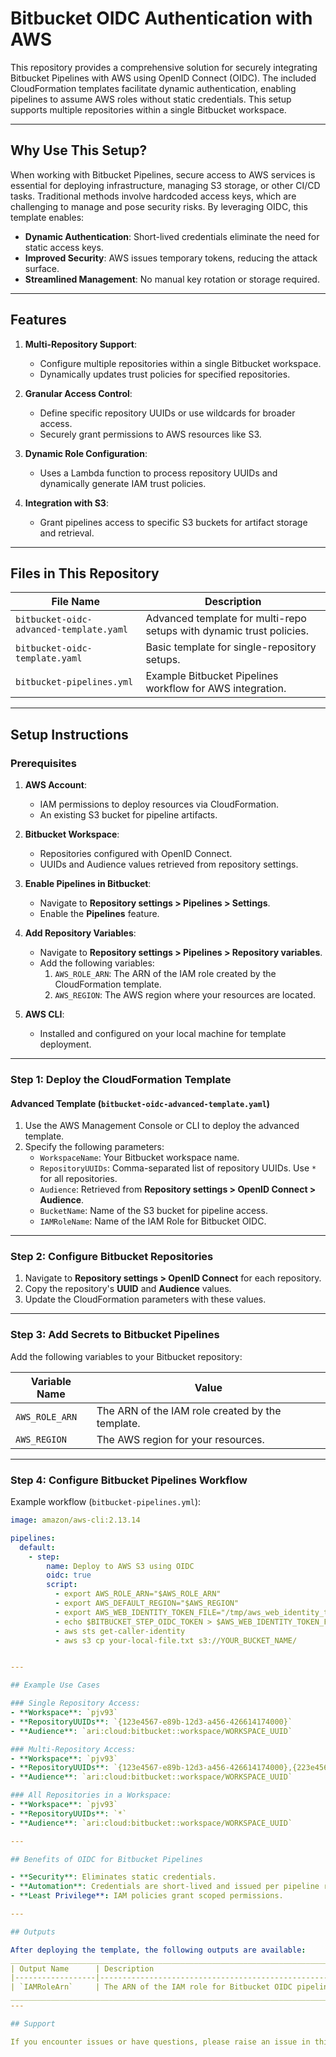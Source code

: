 # Bitbucket OIDC Authentication with AWS

This repository provides a comprehensive solution for securely integrating Bitbucket Pipelines with AWS using OpenID Connect (OIDC). The included CloudFormation templates facilitate dynamic authentication, enabling pipelines to assume AWS roles without static credentials. This setup supports multiple repositories within a single Bitbucket workspace.

---

## Why Use This Setup?

When working with Bitbucket Pipelines, secure access to AWS services is essential for deploying infrastructure, managing S3 storage, or other CI/CD tasks. Traditional methods involve hardcoded access keys, which are challenging to manage and pose security risks. By leveraging OIDC, this template enables:

- **Dynamic Authentication**: Short-lived credentials eliminate the need for static access keys.
- **Improved Security**: AWS issues temporary tokens, reducing the attack surface.
- **Streamlined Management**: No manual key rotation or storage required.

---

## Features

1. **Multi-Repository Support**:
   - Configure multiple repositories within a single Bitbucket workspace.
   - Dynamically updates trust policies for specified repositories.

2. **Granular Access Control**:
   - Define specific repository UUIDs or use wildcards for broader access.
   - Securely grant permissions to AWS resources like S3.

3. **Dynamic Role Configuration**:
   - Uses a Lambda function to process repository UUIDs and dynamically generate IAM trust policies.

4. **Integration with S3**:
   - Grant pipelines access to specific S3 buckets for artifact storage and retrieval.

---

## Files in This Repository

| File Name                             | Description                                                 |
|---------------------------------------|-------------------------------------------------------------|
| `bitbucket-oidc-advanced-template.yaml` | Advanced template for multi-repo setups with dynamic trust policies. |
| `bitbucket-oidc-template.yaml`        | Basic template for single-repository setups.               |
| `bitbucket-pipelines.yml`             | Example Bitbucket Pipelines workflow for AWS integration.  |

---

## Setup Instructions

### Prerequisites

1. **AWS Account**:
   - IAM permissions to deploy resources via CloudFormation.
   - An existing S3 bucket for pipeline artifacts.

2. **Bitbucket Workspace**:
   - Repositories configured with OpenID Connect.
   - UUIDs and Audience values retrieved from repository settings.

3. **Enable Pipelines in Bitbucket**:
   - Navigate to **Repository settings > Pipelines > Settings**.
   - Enable the **Pipelines** feature.

4. **Add Repository Variables**:
   - Navigate to **Repository settings > Pipelines > Repository variables**.
   - Add the following variables:
     1. `AWS_ROLE_ARN`: The ARN of the IAM role created by the CloudFormation template.
     2. `AWS_REGION`: The AWS region where your resources are located.

5. **AWS CLI**:
   - Installed and configured on your local machine for template deployment.

---

### Step 1: Deploy the CloudFormation Template

#### Advanced Template (`bitbucket-oidc-advanced-template.yaml`)

1. Use the AWS Management Console or CLI to deploy the advanced template.
2. Specify the following parameters:
   - `WorkspaceName`: Your Bitbucket workspace name.
   - `RepositoryUUIDs`: Comma-separated list of repository UUIDs. Use `*` for all repositories.
   - `Audience`: Retrieved from **Repository settings > OpenID Connect > Audience**.
   - `BucketName`: Name of the S3 bucket for pipeline access.
   - `IAMRoleName`: Name of the IAM Role for Bitbucket OIDC.

---

### Step 2: Configure Bitbucket Repositories

1. Navigate to **Repository settings > OpenID Connect** for each repository.
2. Copy the repository's **UUID** and **Audience** values.
3. Update the CloudFormation parameters with these values.

---

### Step 3: Add Secrets to Bitbucket Pipelines

Add the following variables to your Bitbucket repository:

| Variable Name            | Value                                          |
|--------------------------|------------------------------------------------|
| `AWS_ROLE_ARN`           | The ARN of the IAM role created by the template. |
| `AWS_REGION`             | The AWS region for your resources.            |

---

### Step 4: Configure Bitbucket Pipelines Workflow

Example workflow (`bitbucket-pipelines.yml`):

```yaml
image: amazon/aws-cli:2.13.14

pipelines:
  default:
    - step:
        name: Deploy to AWS S3 using OIDC
        oidc: true
        script:
          - export AWS_ROLE_ARN="$AWS_ROLE_ARN"
          - export AWS_DEFAULT_REGION="$AWS_REGION"
          - export AWS_WEB_IDENTITY_TOKEN_FILE="/tmp/aws_web_identity_token"
          - echo $BITBUCKET_STEP_OIDC_TOKEN > $AWS_WEB_IDENTITY_TOKEN_FILE
          - aws sts get-caller-identity
          - aws s3 cp your-local-file.txt s3://YOUR_BUCKET_NAME/


---

## Example Use Cases

### Single Repository Access:
- **Workspace**: `pjv93`
- **RepositoryUUIDs**: `{123e4567-e89b-12d3-a456-426614174000}`
- **Audience**: `ari:cloud:bitbucket::workspace/WORKSPACE_UUID`

### Multi-Repository Access:
- **Workspace**: `pjv93`
- **RepositoryUUIDs**: `{123e4567-e89b-12d3-a456-426614174000},{223e4567-e89b-12d3-a456-426614174001}`
- **Audience**: `ari:cloud:bitbucket::workspace/WORKSPACE_UUID`

### All Repositories in a Workspace:
- **Workspace**: `pjv93`
- **RepositoryUUIDs**: `*`
- **Audience**: `ari:cloud:bitbucket::workspace/WORKSPACE_UUID`

---

## Benefits of OIDC for Bitbucket Pipelines

- **Security**: Eliminates static credentials.
- **Automation**: Credentials are short-lived and issued per pipeline run.
- **Least Privilege**: IAM policies grant scoped permissions.

---

## Outputs

After deploying the template, the following outputs are available:
___________________________________________________________________________
| Output Name      | Description                                          |
|------------------|------------------------------------------------------|
| `IAMRoleArn`     | The ARN of the IAM role for Bitbucket OIDC pipelines.|
___________________________________________________________________________
---

## Support

If you encounter issues or have questions, please raise an issue in this repository. Contributions and suggestions are always welcome!
